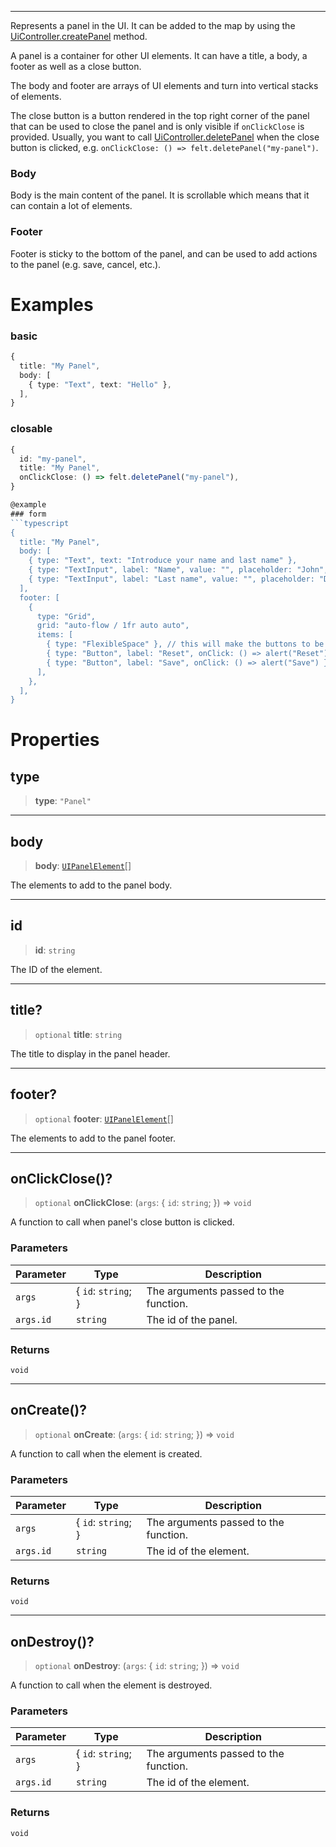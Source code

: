 ***

Represents a panel in the UI.
It can be added to the map by using the [UiController.createPanel](UiController.md#createpanel) method.

A panel is a container for other UI elements.
It can have a title, a body, a footer as well as a close button.

The body and footer are arrays of UI elements and turn into vertical stacks of elements.

The close button is a button rendered in the top right corner of the panel that can be
used to close the panel and is only visible if `onClickClose` is provided.
Usually, you want to call [UiController.deletePanel](UiController.md#deletepanel) when the close button is clicked,
e.g. `onClickClose: () => felt.deletePanel("my-panel")`.

### Body

Body is the main content of the panel. It is scrollable which means
that it can contain a lot of elements.

### Footer

Footer is sticky to the bottom of the panel, and can be used to add actions to the panel (e.g. save, cancel, etc.).

# Examples

### basic

```typescript
{
  title: "My Panel",
  body: [
    { type: "Text", text: "Hello" },
  ],
}
```

### closable

````typescript
{
  id: "my-panel",
  title: "My Panel",
  onClickClose: () => felt.deletePanel("my-panel"),
}

@example
### form
```typescript
{
  title: "My Panel",
  body: [
    { type: "Text", text: "Introduce your name and last name" },
    { type: "TextInput", label: "Name", value: "", placeholder: "John", onChange: (value) => setName(value) },
    { type: "TextInput", label: "Last name", value: "", placeholder: "Doe", onChange: (value) => setLastName(value) },
  ],
  footer: [
    {
      type: "Grid",
      grid: "auto-flow / 1fr auto auto",
      items: [
        { type: "FlexibleSpace" }, // this will make the buttons to be aligned to the end of the panel
        { type: "Button", label: "Reset", onClick: () => alert("Reset") },
        { type: "Button", label: "Save", onClick: () => alert("Save") },
      ],
    },
  ],
}
````

# Properties

## type

> **type**: `"Panel"`

***

## body

> **body**: [`UIPanelElement`](UIPanelElement.md)\[]

The elements to add to the panel body.

***

## id

> **id**: `string`

The ID of the element.

***

## title?

> `optional` **title**: `string`

The title to display in the panel header.

***

## footer?

> `optional` **footer**: [`UIPanelElement`](UIPanelElement.md)\[]

The elements to add to the panel footer.

***

## onClickClose()?

> `optional` **onClickClose**: (`args`: \{ `id`: `string`; }) => `void`

A function to call when panel's close button is clicked.

### Parameters

| Parameter | Type                 | Description                           |
| --------- | -------------------- | ------------------------------------- |
| `args`    | \{ `id`: `string`; } | The arguments passed to the function. |
| `args.id` | `string`             | The id of the panel.                  |

### Returns

`void`

***

## onCreate()?

> `optional` **onCreate**: (`args`: \{ `id`: `string`; }) => `void`

A function to call when the element is created.

### Parameters

| Parameter | Type                 | Description                           |
| --------- | -------------------- | ------------------------------------- |
| `args`    | \{ `id`: `string`; } | The arguments passed to the function. |
| `args.id` | `string`             | The id of the element.                |

### Returns

`void`

***

## onDestroy()?

> `optional` **onDestroy**: (`args`: \{ `id`: `string`; }) => `void`

A function to call when the element is destroyed.

### Parameters

| Parameter | Type                 | Description                           |
| --------- | -------------------- | ------------------------------------- |
| `args`    | \{ `id`: `string`; } | The arguments passed to the function. |
| `args.id` | `string`             | The id of the element.                |

### Returns

`void`
